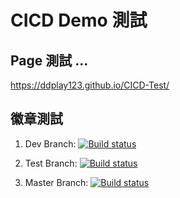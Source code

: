 # CICD Demo 測試

## Page 測試 ...

https://ddplay123.github.io/CICD-Test/

## 徽章測試

1. Dev Branch:
[![Build status](https://build.appcenter.ms/v0.1/apps/cbe5af17-be98-4117-9ab5-2cb2611fcc2e/branches/dev/badge)](https://appcenter.ms)

2. Test Branch:
[![Build status](https://build.appcenter.ms/v0.1/apps/cbe5af17-be98-4117-9ab5-2cb2611fcc2e/branches/test/badge)](https://appcenter.ms)

3. Master Branch:
[![Build status](https://build.appcenter.ms/v0.1/apps/cbe5af17-be98-4117-9ab5-2cb2611fcc2e/branches/master/badge)](https://appcenter.ms)

